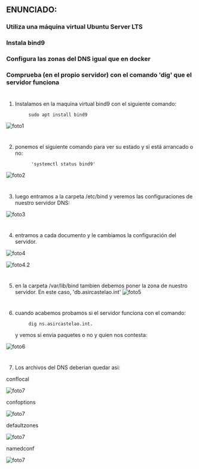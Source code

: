 
## ENUNCIADO:
### Utiliza una máquina virtual Ubuntu Server LTS
### Instala bind9
### Configura las zonas del DNS igual que en docker
### Comprueba (en el propio servidor) con el comando 'dig' que el servidor funciona

# 

1. Instalamos en la maquina virtual bind9 con el siguiente comando: 

            sudo apt install bind9


![foto1](https://github.com/sarald22/SRI/blob/main/tareas/Tarea6/Screenshot_20231107_180250.png)


# 

2. ponemos el siguiente comando para ver su estado y si está arrancado o no:

             'systemctl status bind9' 

![foto2](https://github.com/sarald22/SRI/blob/main/tareas/Tarea6/Screenshot_20231107_180349.png)


# 

3. luego entramos a la carpeta /etc/bind y veremos las configuraciones de nuestro servidor DNS:

![foto3](https://github.com/sarald22/SRI/blob/main/tareas/Tarea6/Screenshot_20231107_164905.png)


# 

4. entramos a cada documento y le cambiamos la configuración del servidor.

![foto4](https://github.com/sarald22/SRI/blob/main/tareas/Tarea6/fotoscarpeta.png)


![foto4.2](https://github.com/sarald22/SRI/blob/main/tareas/Tarea6/Screenshot_20231107_183023.png)


# 


5. en la carpeta /var/lib/bind tambien debemos poner la zona de nuestro servidor. En este caso, 'db.asircastelao.int'
![foto5](https://github.com/sarald22/SRI/blob/main/tareas/Tarea6/Screenshot_20231107_182240.png)


#


6. cuando acabemos probamos si el servidor funciona con el comando:

            dig ns.asircastelao.int.

    y vemos si envia paquetes o no y quien nos contesta:

![foto6](https://github.com/sarald22/SRI/blob/main/tareas/Tarea6/Screenshot_20231107_165558.png)


#


7. Los archivos del DNS deberian quedar asi:

conflocal

![foto7](https://github.com/sarald22/SRI/blob/main/tareas/Tarea6/conflocal.png)


confoptions

![foto7](https://github.com/sarald22/SRI/blob/main/tareas/Tarea6/confoptions.png)



defaultzones

![foto7](https://github.com/sarald22/SRI/blob/main/tareas/Tarea6/defaultzones.png)



namedconf

![foto7](https://github.com/sarald22/SRI/blob/main/tareas/Tarea6/dockercompose.png)









